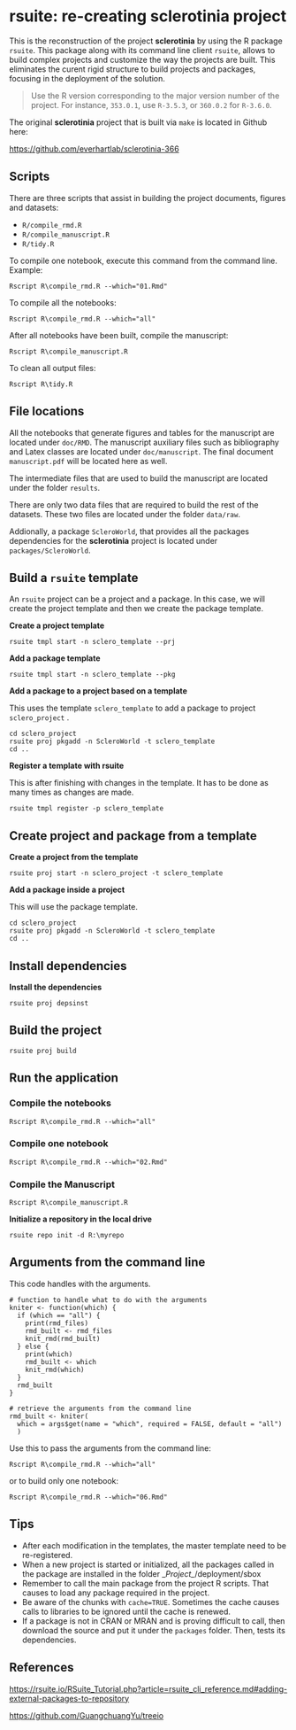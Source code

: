 # rsuite: re-creating sclerotinia project


This is the reconstruction of the project **sclerotinia** by using the R package `rsuite`. This package along with its command line client `rsuite`, allows to build complex projects and customize the way the projects are built. This eliminates the curent rigid structure to build projects and packages, focusing in the deployment of the solution.

> Use the R version corresponding to the major version number of the project. For instance, `353.0.1`, use `R-3.5.3`, or `360.0.2` for `R-3.6.0`.

The original **sclerotinia** project that is built via `make` is located in Github here:

<https://github.com/everhartlab/sclerotinia-366>

## Scripts
There are three scripts that assist in building the project documents, figures and datasets:

* `R/compile_rmd.R`
* `R/compile_manuscript.R`
* `R/tidy.R`

To compile one notebook, execute this command from the command line.
Example:

```
Rscript R\compile_rmd.R --which="01.Rmd"
```

To compile all the notebooks:

```
Rscript R\compile_rmd.R --which="all"
```

After all notebooks have been built, compile the manuscript:

```
Rscript R\compile_manuscript.R
```

To clean all output files:

```
Rscript R\tidy.R
```



## File locations
All the notebooks that generate figures and tables for the manuscript are located under `doc/RMD`. The manuscript auxiliary files such as bibliography and Latex classes are located under `doc/manuscript`. The final document `manuscript.pdf` will be located here as well.

The intermediate files that are used to build the manuscript are located under the folder `results`.

There are only two data files that are required to build the rest of the datasets. These two files are located under the folder `data/raw`.

Addionally, a package `ScleroWorld`, that provides all the packages dependencies for the **sclerotinia** project is located under `packages/ScleroWorld`.


## Build a `rsuite` template

An `rsuite` project can be a project and a package. In this case, we will create the project template and then we create the package template.

**Create a project template**

```
rsuite tmpl start -n sclero_template --prj
```



**Add a package  template**

```
rsuite tmpl start -n sclero_template --pkg
```



**Add a package to a project based on a template**

This uses the template `sclero_template` to add a package to project `sclero_project` .

```
cd sclero_project
rsuite proj pkgadd -n ScleroWorld -t sclero_template
cd ..
```




**Register a template with rsuite**

This is after finishing with changes in the template. It has to be done as many times as changes are made.

```
rsuite tmpl register -p sclero_template
```



## Create project and package from a template

**Create a project from the template**

```
rsuite proj start -n sclero_project -t sclero_template
```



**Add a package inside a project**

This will use the package template.

````
cd sclero_project
rsuite proj pkgadd -n ScleroWorld -t sclero_template
cd ..
````



## Install dependencies

**Install the dependencies**

```
rsuite proj depsinst
```



## Build the project

```
rsuite proj build
```



## Run the application

### Compile the notebooks

```
Rscript R\compile_rmd.R --which="all"
```

### Compile one notebook

```
Rscript R\compile_rmd.R --which="02.Rmd"
```

### Compile the Manuscript

```
Rscript R\compile_manuscript.R
```



**Initialize a repository in the local drive**

```
rsuite repo init -d R:\myrepo
```



## Arguments from the command line

This code handles with the arguments.

```
# function to handle what to do with the arguments
kniter <- function(which) {
  if (which == "all") {
    print(rmd_files)
    rmd_built <- rmd_files
    knit_rmd(rmd_built)
  } else {
    print(which)
    rmd_built <- which
    knit_rmd(which)
  }
  rmd_built
}

# retrieve the arguments from the command line
rmd_built <- kniter(
  which = args$get(name = "which", required = FALSE, default = "all")
  )
```

Use this to pass the arguments from the command line:

```
Rscript R\compile_rmd.R --which="all"
```

or to build only one notebook:

```
Rscript R\compile_rmd.R --which="06.Rmd"
```





## Tips

* After each modification in the templates, the master template need to be re-registered.
* When a new project is started or initialized, all the packages called in the package are installed in the folder \__Project\__/deployment/sbox
* Remember to call the main package from the project R scripts. That causes to load any package required in the project.
* Be aware of the chunks with `cache=TRUE`. Sometimes the cache causes calls to libraries to be ignored until the cache is renewed.
* If a package is not in CRAN or MRAN and is proving difficult to call, then download the source and put it under the `packages` folder. Then, tests its dependencies.



## References

<https://rsuite.io/RSuite_Tutorial.php?article=rsuite_cli_reference.md#adding-external-packages-to-repository>

<https://github.com/GuangchuangYu/treeio>

